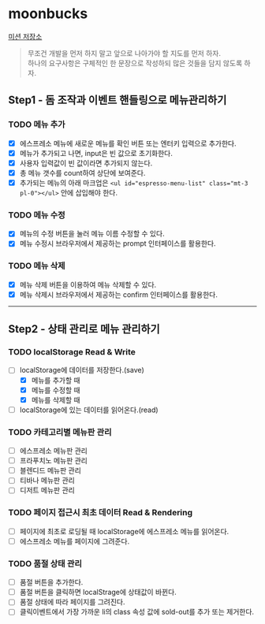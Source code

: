 # moonbucks

[미션 저장소](https://github.com/blackcoffee-study/moonbucks-menu)

> 무조건 개발을 먼저 하지 말고 앞으로 나아가야 할 지도를 먼저 하자.  
> 하나의 요구사항은 구체적인 한 문장으로 작성하되 많은 것들을 담지 않도록 하자.

## Step1 - 돔 조작과 이벤트 핸들링으로 메뉴관리하기

### TODO 메뉴 추가

- [x] 에스프레소 메뉴에 새로운 메뉴를 확인 버튼 또는 엔터키 입력으로 추가한다.
- [x] 메뉴가 추가되고 나면, input은 빈 값으로 초기화한다.
- [x] 사용자 입력값이 빈 값이라면 추가되지 않는다.
- [x] 총 메뉴 갯수를 count하여 상단에 보여준다.
- [x] 추가되는 메뉴의 아래 마크업은 `<ul id="espresso-menu-list" class="mt-3 pl-0"></ul>` 안에 삽입해야 한다.

### TODO 메뉴 수정

- [x] 메뉴의 수정 버튼을 눌러 메뉴 이름 수정할 수 있다.
- [x] 메뉴 수정시 브라우저에서 제공하는 prompt 인터페이스를 활용한다.

### TODO 메뉴 삭제

- [x] 메뉴 삭제 버튼을 이용하여 메뉴 삭제할 수 있다.
- [x] 메뉴 삭제시 브라우저에서 제공하는 confirm 인터페이스를 활용한다.

---

## Step2 - 상태 관리로 메뉴 관리하기

### TODO localStorage Read & Write

- [ ] localStorage에 데이터를 저장한다.(save)
  - [x] 메뉴를 추가할 때
  - [x] 메뉴를 수정할 때
  - [x] 메뉴를 삭제할 때
- [ ] localStorage에 있는 데이터를 읽어온다.(read)

### TODO 카테고리별 메뉴판 관리

- [ ] 에스프레소 메뉴판 관리
- [ ] 프라푸치노 메뉴판 관리
- [ ] 블렌디드 메뉴판 관리
- [ ] 티바나 메뉴판 관리
- [ ] 디저트 메뉴판 관리

### TODO 페이지 접근시 최초 데이터 Read & Rendering

- [ ] 페이지에 최초로 로딩될 때 localStorage에 에스프레소 메뉴를 읽어온다.
- [ ] 에스프레소 메뉴를 페이지에 그려준다.

### TODO 품절 상태 관리

- [ ] 품절 버튼을 추가한다.
- [ ] 품절 버튼을 클릭하면 localStrage에 상태값이 바뀐다.
- [ ] 품절 상태에 따라 페이지를 그려진다.
- [ ] 클릭이벤트에서 가장 가까운 li의 class 속성 값에 sold-out를 추가 또는 제거한다.
